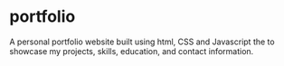 # portfolio
A personal portfolio website built using html, CSS and  Javascript the to showcase my projects, skills, education, and contact information.
